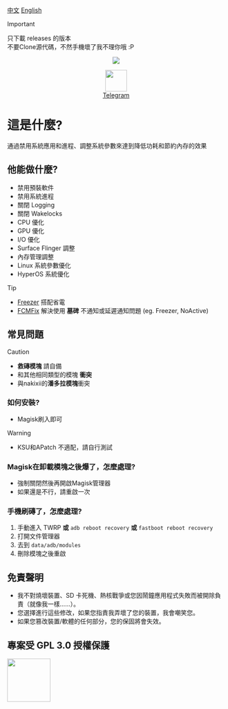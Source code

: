 [中文](https://github.com/TatshSiow/HyperOptimize/blob/main/README_CH.md)
[English](https://github.com/TatshSiow/HyperOptimize/blob/main/README.md)
> [!IMPORTANT]
> 只下載 releases 的版本 \
> 不要Clone源代碼，不然手機壞了我不理你哦 :P
<div align="center">
  
  ![](https://github.com/user-attachments/assets/5cf75f24-5993-4e64-b3b2-328f30d4ff31)
  
  <a href="https://t.me/TatshSecretCave" ><img height="50" src="https://www.vectorlogo.zone/logos/telegram/telegram-tile.svg"/></a>\
  <a href="https://t.me/TatshSecretCave" >Telegram</a>
</div>

# 這是什麼?
通過禁用系統應用和進程、調整系統參數來達到降低功耗和節約內存的效果

## 他能做什麼?
- 禁用預裝軟件
- 禁用系統進程
- 關閉 Logging
- 關閉 Wakelocks
- CPU 優化
- GPU 優化
- I/O 優化
- Surface Flinger 調整
- 內存管理調整
- Linux 系統參數優化
- HyperOS 系統優化
> [!TIP]  
> - [Freezer](https://github.com/Freezer-Team/Freezer) 搭配省電
> - [FCMFix](https://github.com/kooritea/fcmfix) 解決使用 **墓碑** 不通知或延遲通知問題 (eg. Freezer, NoActive)

## 常見問題
> [!CAUTION]  
> - **救磚模塊** 請自備
> - 和其他相同類型的模塊 **衝突** 
> - 與nakixii的**潘多拉模塊**衝突
### 如何安裝?
- Magisk刷入即可
> [!WARNING]  
> - KSU和APatch 不適配，請自行測試

### Magisk在卸載模塊之後爆了，怎麼處理?
- 強制關閉然後再開啟Magisk管理器
- 如果還是不行，請重啟一次

### 手機刷磚了，怎麼處理?
1. 手動進入 TWRP **或** `adb reboot recovery` **或** `fastboot reboot recovery`
3. 打開文件管理器
4. 去到 `data/adb/modules`
5. 刪除模塊之後重啟

## 免責聲明
* 我不對燒壞裝置、SD 卡死機、熱核戰爭或您因鬧鐘應用程式失敗而被開除負責（就像我一樣......）。
* 您選擇進行這些修改，如果您指責我弄壞了您的裝置，我會嘲笑您。
* 如果您篡改裝置/軟體的任何部分，您的保固將會失效。

## 專案受 GPL 3.0 授權保護
<a href="https://github.com/TatshSiow/HyperOptimize/blob/main/LICENSE" ><img height=100 src="https://upload.wikimedia.org/wikipedia/commons/9/93/GPLv3_Logo.svg"/></a>
